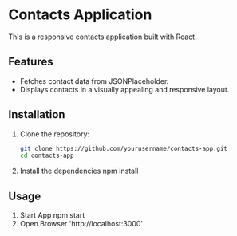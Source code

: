 # Contacts Application

This is a responsive contacts application built with React.

## Features
- Fetches contact data from JSONPlaceholder.
- Displays contacts in a visually appealing and responsive layout.

## Installation
1. Clone the repository:
   ```bash
   git clone https://github.com/yourusername/contacts-app.git
   cd contacts-app

2. Install the dependencies
    npm install 

## Usage
1. Start App
    npm start 
2. Open Browser 'http://localhost:3000'
